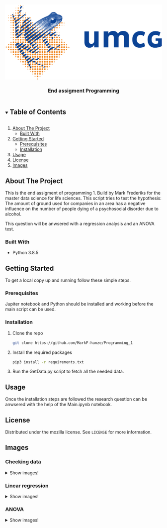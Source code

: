 <!-- PROJECT LOGO -->
<br />
<p align="center">
  <img src="umcg_logo.png" alt="Logo" width="540" height="240">

  <h3 align="center">End assigment Programming</h3>


<!-- TABLE OF CONTENTS -->
<details open="open">
  <summary><h2 style="display: inline-block">Table of Contents</h2></summary>
  <ol>
    <li>
      <a href="#about-the-project">About The Project</a>
      <ul>
        <li><a href="#built-with">Built With</a></li>
      </ul>
    </li>
    <li>
      <a href="#getting-started">Getting Started</a>
      <ul>	
        <li><a href="#prerequisites">Prerequisites</a></li>
        <li><a href="#installation">Installation</a></li>
      </ul>
    </li>
    <li><a href="#usage">Usage</a></li>
    <li><a href="#license">License</a></li>
    <li><a href="#images">Images</a></li>
  </ol>
</details>



<!-- ABOUT THE PROJECT -->
## About The Project
This is the end assigment of programming 1. Build by Mark Frederiks for the master data science for life
sciences. This script tries to test the hypothesis: The amount of ground used for companies in an area has a 
negative influence on the number of people dying of a psychosocial disorder due to alcohol.

This question will be anwsered with a regression analysis and an ANOVA test. 


### Built With

* Python 3.8.5



<!-- GETTING STARTED -->
## Getting Started

To get a local copy up and running follow these simple steps.

### Prerequisites
Jupiter notebook and Python should be installed and working before the main script can be used. 

### Installation

1. Clone the repo
   ```sh
   git clone https://github.com/MarkF-hanze/Programming_1
   ```
2. Install the required packages
   ```sh
   pip3 install -r requirements.txt
   ```
3. Run the GetData.py script to fetch all the needed data.


<!-- USAGE EXAMPLES -->
## Usage

Once the installation steps are followed the research question can be anwsered with the help of the Main.ipynb notebook. 



<!-- LICENSE -->
## License

Distributed under the mozilla license. See `LICENSE` for more information.

<!-- IMAGES -->
## Images
 ### Checking data
 <details>
   <summary>Show images!</summary>

   <img src="Images/Heatmap.PNG" alt="Heatmap">
   <img src="Images/Interactive_Geoplot_0.PNG" alt="Interactive geoplot">
   <img src="Images/Interactive_Geoplot_1PNG.PNG" alt="Interactive geoplot">
   <img src="Images/Interactive_Geoplot_2.PNG" alt="Interactive geoplot">
   <img src="Images/Static_Geoplot.PNG" alt="Static geoplot">
 </details>
 
 ### Linear regression
  <details>
   <summary>Show images!</summary>
  
   <img src="Images/Linear_regression_model.PNG" alt="Linear model">
   <img src="Images/Linear_regression_Assumption1.PNG" alt="Linear assumption 1">
   <img src="Images/Linear_regression_Assumption2_1.PNG" alt="Linear assumption 2">
   <img src="Images/Linear_regression_Assumption2_2.PNG" alt="Linear assumption 2">
   <img src="Images/Linear_regression_Assumption2_3.PNG" alt="Linear assumption 2">
   <img src="Images/Linear_regression_Assumption4.PNG" alt="Linear assumption 4">
   <img src="Images/Linear_regression_Assumption5.PNG" alt="Linear assumption 5">
  </details>
  
 ### ANOVA
  <details>
   <summary>Show images!</summary>
  
   <img src="Images/ANOVA_hist_1.PNG" alt="Histogram ANOVA">
   <img src="Images/ANOVA_hist_2.PNG" alt="Histogram ANOVA">
   <img src="Images/ANOVA_Assumption1_1.PNG" alt="ANOVA assumption 1">
   <img src="Images/ANOVA_Assumption1_2.PNG" alt="ANOVA assumption 1">
   <img src="Images/ANOVA_Assumption1_3.PNG" alt="ANOVA assumption 1">
   <img src="Images/ANOVA_Assumption2.PNG" alt="ANOVA assumption 2">
  </details>



